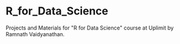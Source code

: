 # R_for_Data_Science 
Projects and Materials for "R for Data Science" course at Uplimit by Ramnath Vaidyanathan. 
